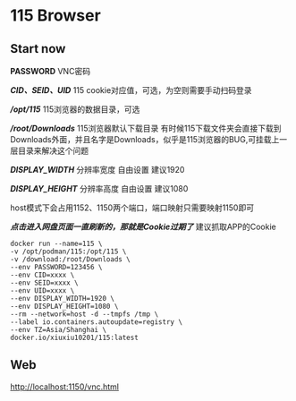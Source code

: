 # 115 Browser
## Start now
**PASSWORD**
VNC密码

***CID、SEID、UID***
115 cookie对应值，可选，为空则需要手动扫码登录

***/opt/115***
115浏览器的数据目录，可选

***/root/Downloads***
115浏览器默认下载目录
有时候115下载文件夹会直接下载到Downloads外面，并且名字是Downloads，似乎是115浏览器的BUG,可挂载上一层目录来解决这个问题

***DISPLAY_WIDTH***
分辨率宽度 自由设置 建议1920

***DISPLAY_HEIGHT***
分辨率高度 自由设置 建议1080


host模式下会占用1152、1150两个端口，端口映射只需要映射1150即可

***点击进入网盘页面一直刷新的，那就是Cookie过期了***
建议抓取APP的Cookie

```shell
docker run --name=115 \
-v /opt/podman/115:/opt/115 \
-v /download:/root/Downloads \
--env PASSWORD=123456 \
--env CID=xxxx \
--env SEID=xxxx \
--env UID=xxxx \
--env DISPLAY_WIDTH=1920 \
--env DISPLAY_HEIGHT=1080 \
--rm --network=host -d --tmpfs /tmp \
--label io.containers.autoupdate=registry \
--env TZ=Asia/Shanghai \
docker.io/xiuxiu10201/115:latest
```
## Web
[http://localhost:1150/vnc.html](http://localhost:1150/vnc.html)
